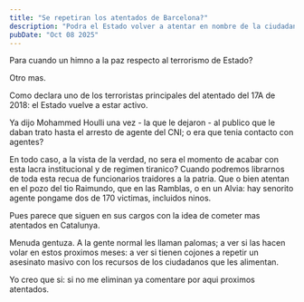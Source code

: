 ```yaml
---
title: "Se repetiran los atentados de Barcelona?"
description: "Podra el Estado volver a atentar en nombre de la ciudadania?"
pubDate: "Oct 08 2025"
---
```


Para cuando un himno a la paz respecto al terrorismo de Estado?

Otro mas.

Como declara uno de los terroristas principales del atentado del 17A de 2018:
el Estado vuelve a estar activo.

Ya dijo Mohammed Houlli una vez - la que le dejaron - al publico que le
daban trato hasta el arresto de agente del CNI; o era que tenia contacto con
agentes?

En todo caso, a la vista de la verdad, no sera el momento de acabar con esta
lacra institucional y de regimen tiranico? Cuando podremos librarnos de toda
esta recua de funcionarios traidores a la patria. Que o bien atentan en el
pozo del tio Raimundo, que en las Ramblas, o en un Alvia: hay senorito agente
pongame dos de 170 victimas, incluidos ninos.

Pues parece que siguen en sus cargos con la idea de cometer mas atentados en
Catalunya.

Menuda gentuza. A la gente normal les llaman palomas; a ver si las hacen
volar en estos proximos meses: a ver si tienen cojones a repetir un asesinato
masivo con los recursos de los ciudadanos que les alimentan.

Yo creo que si: si no me eliminan ya comentare por aqui proximos atentados.
